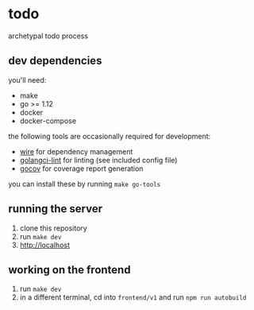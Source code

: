 # todo

archetypal todo process

## dev dependencies

you'll need:

- make
- go >= 1.12
- docker
- docker-compose

the following tools are occasionally required for development:

- [wire](https://github.com/google/wire) for dependency management
- [golangci-lint](https://github.com/golangci/golangci-lint) for linting (see included config file)
- [gocov](https://github.com/axw/gocov) for coverage report generation

you can install these by running `make go-tools`

## running the server

1. clone this repository
2. run `make dev`
3. [http://localhost](http://localhost)

## working on the frontend

1. run `make dev`
2. in a different terminal, cd into `frontend/v1` and run `npm run autobuild`
